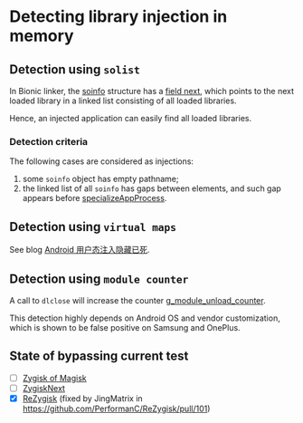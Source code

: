 # Detecting library injection in memory

## Detection using `solist`

In Bionic linker, the [soinfo](https://cs.android.com/android/platform/superproject/main/+/main:bionic/linker/linker_soinfo.h) structure has a [field next](https://cs.android.com/android/platform/superproject/main/+/main:bionic/linker/linker_soinfo.h;l=186), which points to the next loaded library in a linked list consisting of all loaded libraries.

Hence, an injected application can easily find all loaded libraries.

### Detection criteria

The following cases are considered as injections:
1. some `soinfo` object has empty pathname;
2. the linked list of all `soinfo` has gaps between elements, and such gap appears before [specializeAppProcess](https://cs.android.com/android/platform/superproject/main/+/main:frameworks/base/core/java/com/android/internal/os/Zygote.java;l=436).

## Detection using `virtual maps`

See blog [Android 用户态注入隐藏已死](https://nullptr.icu/index.php/archives/182/).

## Detection using `module counter`

A call to `dlclose` will increase the counter [g_module_unload_counter](https://cs.android.com/android/platform/superproject/main/+/main:bionic/linker/linker.cpp;l=1956).

This detection highly depends on Android OS and vendor customization, which is shown to be false positive on Samsung and OnePlus.

## State of bypassing current test

- [ ] [Zygisk of Magisk](https://github.com/topjohnwu/Magisk)
- [ ] [ZygiskNext](https://github.com/Dr-TSNG/ZygiskNext)
- [x] [ReZygisk](https://github.com/PerformanC/ReZygisk) (fixed by JingMatrix in https://github.com/PerformanC/ReZygisk/pull/101)
